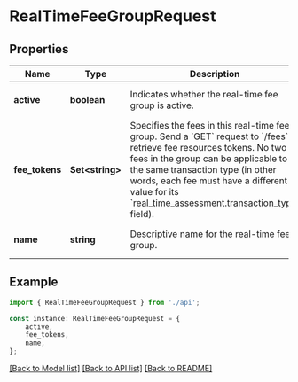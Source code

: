 # RealTimeFeeGroupRequest


## Properties

Name | Type | Description | Notes
------------ | ------------- | ------------- | -------------
**active** | **boolean** | Indicates whether the real-time fee group is active. | [optional] [default to true]
**fee_tokens** | **Set&lt;string&gt;** | Specifies the fees in this real-time fee group. Send a &#x60;GET&#x60; request to &#x60;/fees&#x60; to retrieve fee resources tokens.  No two fees in the group can be applicable to the same transaction type (in other words, each fee must have a different value for its &#x60;real_time_assessment.transaction_type&#x60; field). | [optional] [default to undefined]
**name** | **string** | Descriptive name for the real-time fee group. | [optional] [default to undefined]

## Example

```typescript
import { RealTimeFeeGroupRequest } from './api';

const instance: RealTimeFeeGroupRequest = {
    active,
    fee_tokens,
    name,
};
```

[[Back to Model list]](../README.md#documentation-for-models) [[Back to API list]](../README.md#documentation-for-api-endpoints) [[Back to README]](../README.md)
